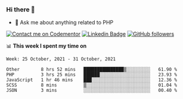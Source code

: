 ### Hi there 👋

<!--
**mustafaculban/mustafaculban** is a ✨ _special_ ✨ repository because its `README.md` (this file) appears on your GitHub profile.

Here are some ideas to get you started:

- 🌱 I’m currently learning ...
- 👯 I’m looking to collaborate on ...
- 🤔 I’m looking for help with ...
- 📫 How to reach me: ...
- 😄 Pronouns: ...
- ⚡ Fun fact: ...

-->
- 💬 Ask me about anything related to PHP

[![Contact me on Codementor](https://www.codementor.io/m-badges/karamusluk/book-session.svg)](https://www.codementor.io/@karamusluk?refer=badge)
[![Linkedin Badge](https://img.shields.io/badge/-Mustafa%20Culban-blue?style=social&logo=Linkedin&logoColor=blue&link=https://www.linkedin.com/in/mustafaculban/)](https://www.linkedin.com/in/mustafaculban/) 
[![GitHub followers](https://img.shields.io/github/followers/karamusluk?label=Follow&style=social)](https://github.com/karamusluk/?tab=follow)


📊 **This week I spent my time on**
<!--START_SECTION:waka-->
```text
Week: 25 October, 2021 - 31 October, 2021

Other        8 hrs 52 mins   ███████████████▒░░░░░░░░░   61.90 % 
PHP          3 hrs 25 mins   ██████░░░░░░░░░░░░░░░░░░░   23.93 % 
JavaScript   1 hr 46 mins    ███░░░░░░░░░░░░░░░░░░░░░░   12.36 % 
SCSS         8 mins          ▒░░░░░░░░░░░░░░░░░░░░░░░░   01.04 % 
JSON         3 mins          ░░░░░░░░░░░░░░░░░░░░░░░░░   00.40 % 
```
<!--END_SECTION:waka-->

